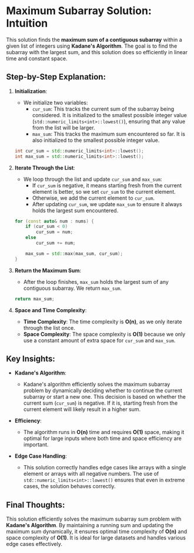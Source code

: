 # Maximum Subarray Solution: Intuition

This solution finds the **maximum sum of a contiguous subarray** within a given list of integers using **Kadane's Algorithm**. The goal is to find the subarray with the largest sum, and this solution does so efficiently in linear time and constant space.

## Step-by-Step Explanation:

1. **Initialization**:
   - We initialize two variables:
     - `cur_sum`: This tracks the current sum of the subarray being considered. It is initialized to the smallest possible integer value (`std::numeric_limits<int>::lowest()`), ensuring that any value from the list will be larger.
     - `max_sum`: This tracks the maximum sum encountered so far. It is also initialized to the smallest possible integer value.

   ```cpp
   int cur_sum = std::numeric_limits<int>::lowest();
   int max_sum = std::numeric_limits<int>::lowest();
   ```

2. **Iterate Through the List**:
   - We loop through the list and update `cur_sum` and `max_sum`:
     - If `cur_sum` is negative, it means starting fresh from the current element is better, so we set `cur_sum` to the current element.
     - Otherwise, we add the current element to `cur_sum`.
     - After updating `cur_sum`, we update `max_sum` to ensure it always holds the largest sum encountered.

   ```cpp
   for (const auto& num : nums) {
       if (cur_sum < 0)
           cur_sum = num;
       else
           cur_sum += num;

       max_sum = std::max(max_sum, cur_sum);
   }
   ```

3. **Return the Maximum Sum**:
   - After the loop finishes, `max_sum` holds the largest sum of any contiguous subarray. We return `max_sum`.

   ```cpp
   return max_sum;
   ```

4. **Space and Time Complexity**:
   - **Time Complexity**: The time complexity is **O(n)**, as we only iterate through the list once.
   - **Space Complexity**: The space complexity is **O(1)** because we only use a constant amount of extra space for `cur_sum` and `max_sum`.

## Key Insights:

- **Kadane's Algorithm**:
  - Kadane's algorithm efficiently solves the maximum subarray problem by dynamically deciding whether to continue the current subarray or start a new one. This decision is based on whether the current sum (`cur_sum`) is negative. If it is, starting fresh from the current element will likely result in a higher sum.
  
- **Efficiency**:
  - The algorithm runs in **O(n)** time and requires **O(1)** space, making it optimal for large inputs where both time and space efficiency are important.

- **Edge Case Handling**:
  - This solution correctly handles edge cases like arrays with a single element or arrays with all negative numbers. The use of `std::numeric_limits<int>::lowest()` ensures that even in extreme cases, the solution behaves correctly.

## Final Thoughts:

This solution efficiently solves the maximum subarray sum problem with **Kadane's Algorithm**. By maintaining a running sum and updating the maximum sum dynamically, it ensures optimal time complexity of **O(n)** and space complexity of **O(1)**. It is ideal for large datasets and handles various edge cases effectively.
